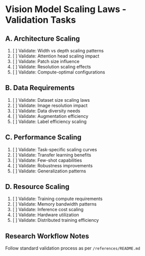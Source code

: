 # Vision Model Scaling Laws - Validation Tasks

## A. Architecture Scaling
1. [ ] Validate: Width vs depth scaling patterns
2. [ ] Validate: Attention head scaling impact
3. [ ] Validate: Patch size influence
4. [ ] Validate: Resolution scaling effects
5. [ ] Validate: Compute-optimal configurations

## B. Data Requirements
1. [ ] Validate: Dataset size scaling laws
2. [ ] Validate: Image resolution impact
3. [ ] Validate: Data diversity needs
4. [ ] Validate: Augmentation efficiency
5. [ ] Validate: Label efficiency scaling

## C. Performance Scaling
1. [ ] Validate: Task-specific scaling curves
2. [ ] Validate: Transfer learning benefits
3. [ ] Validate: Few-shot capabilities
4. [ ] Validate: Robustness improvements
5. [ ] Validate: Generalization patterns

## D. Resource Scaling
1. [ ] Validate: Training compute requirements
2. [ ] Validate: Memory bandwidth patterns
3. [ ] Validate: Inference cost scaling
4. [ ] Validate: Hardware utilization
5. [ ] Validate: Distributed training efficiency

## Research Workflow Notes
Follow standard validation process as per `/references/README.md`